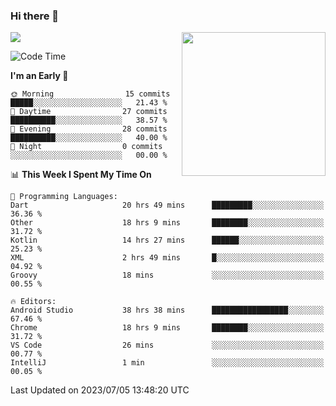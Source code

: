 ### Hi there 👋

![](https://metrics.lecoq.io/itaowu?template=classic&config.timezone=Asia%2FShanghai)
<img align='right' src="https://media.giphy.com/media/M9gbBd9nbDrOTu1Mqx/giphy.gif" width="230">

<!--START_SECTION:waka-->
![Code Time](http://img.shields.io/badge/Code%20Time-202%20hrs%2041%20mins-blue)

**I'm an Early 🐤** 

```text
🌞 Morning                15 commits          █████░░░░░░░░░░░░░░░░░░░░   21.43 % 
🌆 Daytime                27 commits          ██████████░░░░░░░░░░░░░░░   38.57 % 
🌃 Evening                28 commits          ██████████░░░░░░░░░░░░░░░   40.00 % 
🌙 Night                  0 commits           ░░░░░░░░░░░░░░░░░░░░░░░░░   00.00 % 
```


📊 **This Week I Spent My Time On** 

```text
💬 Programming Languages: 
Dart                     20 hrs 49 mins      █████████░░░░░░░░░░░░░░░░   36.36 % 
Other                    18 hrs 9 mins       ████████░░░░░░░░░░░░░░░░░   31.72 % 
Kotlin                   14 hrs 27 mins      ██████░░░░░░░░░░░░░░░░░░░   25.23 % 
XML                      2 hrs 49 mins       █░░░░░░░░░░░░░░░░░░░░░░░░   04.92 % 
Groovy                   18 mins             ░░░░░░░░░░░░░░░░░░░░░░░░░   00.55 % 

🔥 Editors: 
Android Studio           38 hrs 38 mins      █████████████████░░░░░░░░   67.46 % 
Chrome                   18 hrs 9 mins       ████████░░░░░░░░░░░░░░░░░   31.72 % 
VS Code                  26 mins             ░░░░░░░░░░░░░░░░░░░░░░░░░   00.77 % 
IntelliJ                 1 min               ░░░░░░░░░░░░░░░░░░░░░░░░░   00.05 % 
```


 Last Updated on 2023/07/05 13:48:20 UTC
<!--END_SECTION:waka-->

<!--
**itaowu/itaowu** is a ✨ _special_ ✨ repository because its `README.md` (this file) appears on your GitHub profile.

Here are some ideas to get you started:

- 🔭 I’m currently working on ...
- 🌱 I’m currently learning ...
- 👯 I’m looking to collaborate on ...
- 🤔 I’m looking for help with ...
- 💬 Ask me about ...
- 📫 How to reach me: ...
- 😄 Pronouns: ...
- ⚡ Fun fact: ...
-->
